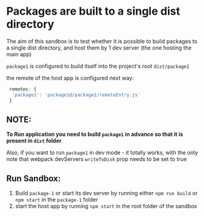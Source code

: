 # Packages are built to a single dist directory

The aim of this sandbox is to test whether it is possible to build packages to a single dist directory, and host them by 1
dev server (the one hosting the main app)

`package1` is configured to build itself into the project's root `dist/package1`

the remote of the host app is configured next way:

```js
 remotes: {
  'package1': 'package1@/package1/remoteEntry.js'
 }
```

## NOTE:
**To Run application you need to build `package1` in advance so that it is present in `dist` folder**

Also, if you want to run `package1` in dev mode - it totally works, with the only note that webpack devServers
`writeToDisk` prop needs to be set to true

## Run Sandbox:
1. Build `package-1` or start its dev server by running either `npm run build` or `npm start` in the `package-1` folder
2. start the host app by running `npm start` in the root folder of the sandbox
